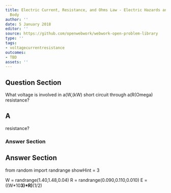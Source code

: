 ```yaml
---
title: Electric Current, Resistance, and Ohms Law - Electric Hazards and the Human
  Body
author: ''
date: 5 January 2018
editor: ''
source: https://github.com/openwebwork/webwork-open-problem-library
type: ''
tags:
- voltagecurrentresistance
outcomes:
- TBD
assets: ''
---
```


## Question Section 

What voltage is involved in a(W,(kW) short circuit through a(R(Omega) resistance?
## A
resistance?
### Answer Section


## Answer Section

from random import randrange
showHint = 3

W = randrange(1.40,1.48,0.04)
R = randrange(0.090,0.110,0.010)
E = ((W*10**3)*R)**(1/2)